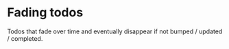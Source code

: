 # Fading todos

Todos that fade over time and eventually disappear if not bumped / updated / completed.